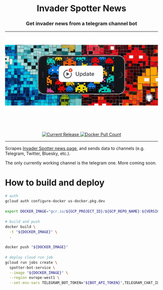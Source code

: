 <h1 align="center">Invader Spotter News</h1>
<h3 align="center">Get invader news from a telegram channel bot</h3>

---

<p align="center">
<img alt="Logo Banner" src="assets/banner.jpg?sanitize=true"/>
</p>

<br/>
<br/>

<p align="center">
<a href="https://github.com/GestaltCaius/telegram-news-chat-bot/releases">
<img alt="Current Release" src="https://img.shields.io/github/release/GestaltCaius/telegram-news-chat-bot.svg"/>
</a>
<a href="https://hub.docker.com/r/GestaltCaius/telegram-news-chat-bot">
<img alt="Docker Pull Count" src="https://img.shields.io/docker/pulls/GestaltCaius/telegram-news-chat-bot.svg"/>
</a>
</p>

---

Scrapes [Invader Spotter news page](https://www.invader-spotter.art/news.php), and sends data to channels (e.g. Telegram, Twitter, Bluesky, etc.).

The only currently working channel is the telegram one. More coming soon.

# How to build and deploy

```sh
# auth
gcloud auth configure-docker us-docker.pkg.dev

export DOCKER_IMAGE="gcr.io/${GCP_PROJECT_ID}/${GCP_REPO_NAME}:${VERSION}"

# build and push
docker build \
  -t "${DOCKER_IMAGE}" \
  .

docker push "${DOCKER_IMAGE}"

# deploy cloud run job
gcloud run jobs create \
  spotter-bot-service \
  --image "${DOCKER_IMAGE}" \
  --region europe-west1 \
  --set-env-vars TELEGRAM_BOT_TOKEN="${BOT_API_TOKEN}",TELEGRAM_CHAT_ID="${TELEGRAM_CHAT_ID}"
```